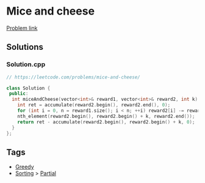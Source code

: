 # Mice and cheese

[Problem link](https://leetcode.com/problems/mice-and-cheese/)

## Solutions


### Solution.cpp
```cpp
// https://leetcode.com/problems/mice-and-cheese/

class Solution {
 public:
  int miceAndCheese(vector<int>& reward1, vector<int>& reward2, int k) {
    int ret = accumulate(reward2.begin(), reward2.end(), 0);
    for (int i = 0, n = reward1.size(); i < n; ++i) reward2[i] -= reward1[i];
    nth_element(reward2.begin(), reward2.begin() + k, reward2.end());
    return ret - accumulate(reward2.begin(), reward2.begin() + k, 0);
  }
};
```
## Tags

* [Greedy](/README.md#Greedy)
* [Sorting](/README.md#Sorting) > [Partial](/README.md#Sorting-Partial)
